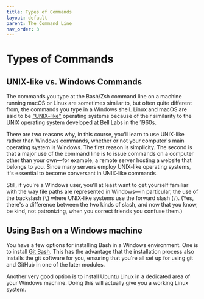 ```yaml
---
title: Types of Commands
layout: default
parent: The Command Line
nav_order: 3
---
```

# Types of Commands

## UNIX-like vs. Windows Commands

The commands you type at the Bash/Zsh command line on a machine running macOS or Linux are sometimes similar to, but often quite different from, the commands you type in a Windows shell. Linux and macOS are said to be ["UNIX-like"](https://en.wikipedia.org/wiki/Unix-like) operating systems because of their similarity to the [UNIX](https://www.computerhope.com/jargon/u/unix.htm) operating system developed at Bell Labs in the 1960s. 

There are two reasons why, in this course, you'll learn to use UNIX-like rather than Windows commands, whether or not your computer's main operating system is Windows. The first reason is simplicity. The second is that a major use of the command line is to issue commands on a computer other than your own&mdash;for example, a remote server hosting a website that belongs to you. Since many servers employ UNIX-like operating systems, it's essential to become conversant in UNIX-like commands. 

Still, if you're a Windows user, you'll at least want to get yourself familiar with the way file paths are represented in Windows&mdash;in particular, the use of the backslash (`\`) where UNIX-like systems use the forward slash (`/`). (Yes, there's a difference between the two kinds of slash, and now that you know, be kind, not patronizing, when you correct friends you confuse them.)

## Using Bash on a Windows machine

You have a few options for installing Bash in a Windows environment. One is to install [Git Bash](https://gitforwindows.org/). This has the advantage that the installation process also installs the git software for you, ensuring that you're all set up for using git and GitHub in one of the later modules.

Another very good option is to install Ubuntu Linux in a dedicated area of your Windows machine. Doing this will actually give you a working Linux system.

<!--

## What does all that text even *mean*?

Let\'s take a closer look at my terminal window in the screenshot below and see if we can make some more sense of what we\'re being shown. 

At the very top of the terminal window, in the grey bar, you\'ll see that the letters \"zsh\" follow my username, aschmidt. These letters stand for \"z shell\", which is the (latest) MacOS command line shell. Like PowerShell for Windows, zsh is somewhat new, and comes with a lot more features than the old bash shell. We may explore some of these features later in the semester depending on interest and usefulness.

The first line you see in the main screen of the terminal window is an introductory line that notes the last time you were recorded as having logged onto terminal. According to this screenshot, the last time I logged onto terminal was Tuesday, September 28th at 10:13am.

The second line is where the action is. When you see a line that begins with this series of information, you\'ll know that you can start typing!

Starting at the very left, you\'ll see the **username** and, sometimes, the computer name included with it. My username is aschmidt, and my computer name immediately follows that username. This is necessary on my machine, because it\'s owned by the school, and is configured to include a unique computer ID that can be traced back to me.

The next piece of the line is where you\'ll look to determine your **current directory**, that is, where you physically are in your computer\'s directory structure. The \"\~\" shown in the screenshot means that we are in my \"home\" directory. If I were to move to my desktop, that \"\~\" would be replaced with \"Desktop\". It can be easy to lose track of where you are in the terminal, so one of the ways you can keep your wits about you is to check this part of the statement.

Finally, the \"%\" following the current directory section is what is considered the **prompt**. When you see this symbol appear, that means the terminal is ready for you to type a new command. In the old bash shell, this symbol was a \"\$\".

![Screenshot highlighting where to find the username, current directory, prompt, and shell symbols within the terminal on a Mac.](https://canvas.geneseo.edu/courses/20408/files/1839044/preview){style="display: block; margin-left: auto; margin-right: auto;" width="670" height="465" api-endpoint="https://canvas.geneseo.edu/api/v1/courses/20408/files/1839044" api-returntype="File"}

### Open your own terminal window! {#open-your-own-terminal-window style="max-width: 900px; margin: auto;"}

Now it\'s time to pull up your own window and see what it looks like on *your* machine!

**Mac users:** Bring up the search bar by typing \"⌘ + space bar\" then start to type in \"terminal.\" Select \"terminal\" from the search results.

**Windows users:** In your search bar (either in directly in your dock or within the \"Start\" button) start typing \"Git Bash\" and select the application from the results.

Try to identify everything we covered on this page in your own terminal window. -->
